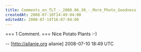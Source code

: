 ```yaml
---
title: Comments_on_TLT_-_2008.06.30_-_More_Photo_Goodness
createdAt: 2008-07-10T14:49-04:00
editedAt: 2008-07-14T16:07-04:00
---
```


=== 1 Comment. ===
Nice Potato Plants :-)

-- [http://ailanie.org ailanie] 2008-07-10 18:49 UTC


